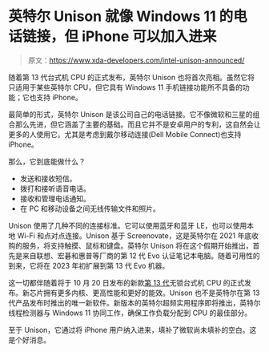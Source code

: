 # 英特尔 Unison 就像 Windows 11 的电话链接，但 iPhone 可以加入进来

> 原文：<https://www.xda-developers.com/intel-unison-announced/>

随着第 13 代台式机 CPU 的正式发布，英特尔 Unison 也将首次亮相。虽然它将只适用于某些英特尔 CPU，但它具有 Windows 11 手机链接功能所不具备的功能；它也支持 iPhone。

最简单的形式，英特尔 Unison 是该公司自己的电话链接。它不像微软和三星的组合那么先进，但它涵盖了主要的基础。而且它并不是安卓用户的专利，这自然会让更多的人使用它。尤其是考虑到戴尔移动连接(Dell Mobile Connect)也支持 iPhone。

那么，它到底能做什么？

*   发送和接收短信。
*   拨打和接听语音电话。
*   接收和管理电话通知。
*   在 PC 和移动设备之间无线传输文件和照片。

Unison 使用了几种不同的连接标准。它可以使用蓝牙和蓝牙 LE，也可以使用本地 Wi-Fi 和点对点连接。Unison 基于 Screenovate，这是英特尔在 2021 年底收购的服务，将支持触摸、鼠标和键盘。英特尔 Unison 将在这个假期开始推出，首先是来自联想、宏碁和惠普等厂商的第 12 代 Evo 认证笔记本电脑。随着可用性的到来，它将在 2023 年初扩展到第 13 代 Evo 机器。

这一切都伴随着将于 10 月 20 日发布的新款[第 13 代](https://www.xda-developers.com/intel-13th-gen-raptor-lake/)无锁台式机 CPU 的正式发布。新芯片拥有更多内核、更高性能和更好的能效。Unison 也不是英特尔在第 13 代产品发布时推出的唯一新软件。新版本的英特尔超频实用程序即将推出，英特尔线程检测器与 Windows 11 协同工作，确保工作负载分配到 CPU 的最佳部分。

至于 Unison，它通过将 iPhone 用户纳入进来，填补了微软尚未填补的空白。这是个好消息。